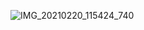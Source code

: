 ![IMG_20210220_115424_740](https://user-images.githubusercontent.com/85899094/121940618-82410180-cd78-11eb-837d-902bab031000.jpg)

